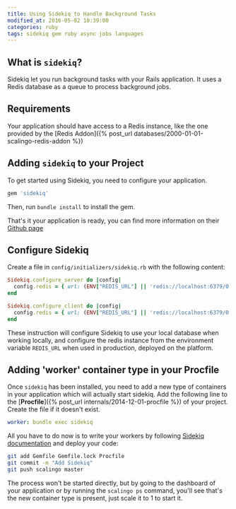 ```yaml
---
title: Using Sidekiq to Handle Background Tasks
modified_at: 2016-05-02 10:39:00
categories: ruby
tags: sidekiq gem ruby async jobs languages
---
```


## What is `sidekiq`?

Sidekiq let you run background tasks with your Rails application. It uses a
Redis database as a queue to process background jobs.

## Requirements

Your application should have access to a Redis instance, like the one provided by
the [Redis Addon]({% post_url databases/2000-01-01-scalingo-redis-addon %})

## Adding `sidekiq` to your Project

To get started using Sidekiq, you need to configure your application.

```ruby
gem 'sidekiq'
```

Then, run `bundle install` to install the gem.

That's it your application is ready, you can find more information on their
[Github page](https://github.com/mperham/sidekiq)

## Configure Sidekiq

Create a file in `config/initializers/sidekiq.rb` with the following content:

```ruby
Sidekiq.configure_server do |config|
  config.redis = { url: (ENV["REDIS_URL"] || 'redis://localhost:6379/0'), namespace: "sidekiq-#{Rails.env}" }
end

Sidekiq.configure_client do |config|
  config.redis = { url: (ENV["REDIS_URL"] || 'redis://localhost:6379/0'), namespace: "sidekiq-#{Rails.env}" }
end
```

These instruction will configure Sidekiq to use your local database when
working locally, and configure the redis instance from the environment variable
`REDIS_URL` when used in production, deployed on the platform.

## Adding 'worker' container type in your Procfile

Once `sidekiq` has been installed, you need to add a new type of containers
in your application which will actually start sidekiq. Add the following
line to the [**Procfile**]({% post_url internals/2014-12-01-procfile %}) of
your project. Create the file if it doesn't exist.

```yaml
worker: bundle exec sidekiq
```

All you have to do now is to write your workers by following [Sidekiq
documentation](https://github.com/mperham/sidekiq) and deploy your
code:

```bash
git add Gemfile Gemfile.lock Procfile
git commit -m "Add Sidekiq"
git push scalingo master
```

The process won't be started directly, but by going to the dashboard of your
application or by running the `scalingo ps` command, you'll see that's the new
container type is present, just scale it to 1 to start it.
